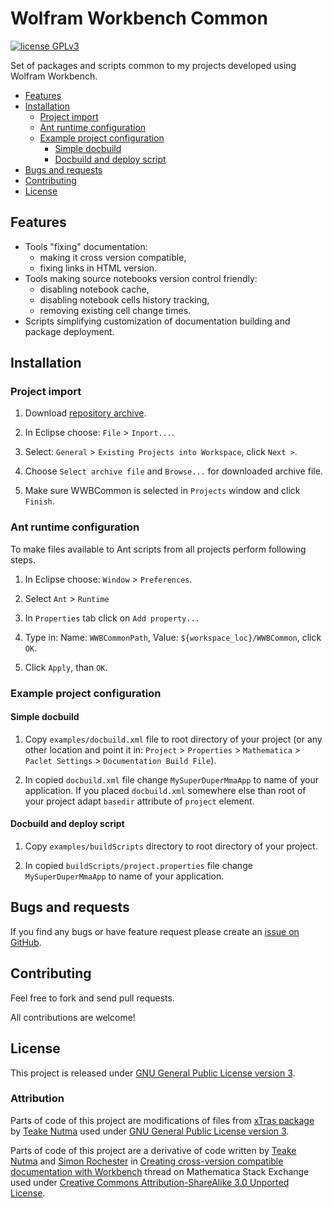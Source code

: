 # Wolfram Workbench Common
[![license GPLv3](http://img.shields.io/:license-GPLv3-brightgreen.svg)](https://github.com/jkuczm/WWBCommon/blob/master/LICENSE)


Set of packages and scripts common to my projects developed using Wolfram
Workbench.


* [Features](#features)
* [Installation](#installation)
    * [Project import](#project-import)
    * [Ant runtime configuration](#ant-runtime-configuration)
    * [Example project configuration](#example-project-configuration)
        * [Simple docbuild](#simple-docbuild)
        * [Docbuild and deploy script](#docbuild-and-deploy-script)
* [Bugs and requests](#bugs-and-requests)
* [Contributing](#contributing)
* [License](#license)



## Features

* Tools "fixing" documentation:
    * making it cross version compatible,
    * fixing links in HTML version.
* Tools making source notebooks version control friendly:
    * disabling notebook cache,
    * disabling notebook cells history tracking,
    * removing existing cell change times.
* Scripts simplifying customization of documentation building and package
  deployment.



## Installation


### Project import

1. Download
   [repository archive](https://github.com/jkuczm/WWBCommon/archive/master.zip).

2. In Eclipse choose: `File` > `Inport...`.

3. Select: `General` > `Existing Projects into Workspace`, click `Next >`.

4. Choose `Select archive file` and `Browse...` for downloaded archive file.

5. Make sure WWBCommon is selected in `Projects` window and click `Finish`.


### Ant runtime configuration

To make files available to Ant scripts from all projects perform following
steps.

1. In Eclipse choose: `Window` > `Preferences`.

2. Select `Ant` > `Runtime`

3. In `Properties` tab click on `Add property...`

4. Type in:
   Name: `WWBCommonPath`,
   Value: `${workspace_loc}/WWBCommon`,
   click `OK`.

5. Click `Apply`, than `OK`.


### Example project configuration

#### Simple docbuild

1. Copy `examples/docbuild.xml` file to root directory of your project
   (or any other location and point it in:
   `Project` > `Properties` > `Mathematica` > `Paclet Settings` >
   `Documentation Build File`).

2. In copied `docbuild.xml` file change `MySuperDuperMmaApp` to name of your
   application. If you placed `docbuild.xml` somewhere else than root of your
   project adapt `basedir` attribute of `project` element.

#### Docbuild and deploy script

1. Copy `examples/buildScripts` directory to root directory of your project.

2. In copied `buildScripts/project.properties` file change `MySuperDuperMmaApp`
   to name of your application.


## Bugs and requests

If you find any bugs or have feature request please create an
[issue on GitHub](https://github.com/jkuczm/WWBCommon/issues).



## Contributing

Feel free to fork and send pull requests.

All contributions are welcome!



## License

This project is released under
[GNU General Public License version 3](https://github.com/jkuczm/WWBCommon/blob/master/LICENSE).


### Attribution

Parts of code of this project are modifications of files from
[xTras package](https://github.com/xAct-contrib/xTras) by
[Teake Nutma](http://www.aei.mpg.de/~nutma/) used under
[GNU General Public License version 3](https://github.com/xAct-contrib/xTras/blob/master/LICENSE).

Parts of code of this project are a derivative of code written by
[Teake Nutma](http://mathematica.stackexchange.com/users/5485) and
[Simon Rochester](http://mathematica.stackexchange.com/users/8253)
in
[Creating cross-version compatible documentation with Workbench](http://mathematica.stackexchange.com/questions/28316)
thread on Mathematica Stack Exchange used under
[Creative Commons Attribution-ShareAlike 3.0 Unported License](http://creativecommons.org/licenses/by-sa/3.0/).
